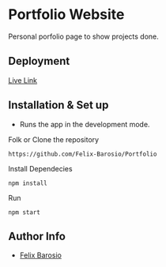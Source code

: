 # Portfolio Website

Personal porfolio page to show projects done.

## Deployment

[Live Link]()

## Installation & Set up

- Runs the app in the development mode.

Folk or Clone the repository

```
https://github.com/Felix-Barosio/Portfolio
```

Install Dependecies

```
npm install
```

Run

```
npm start
```

## Author Info

- [Felix Barosio](https://github.com/Felix-Barosio)

